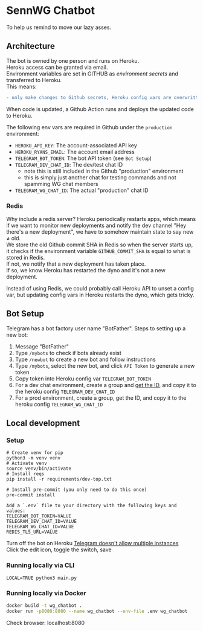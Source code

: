 # SennWG Chatbot

To help us remind to move our lazy asses.

## Architecture
The bot is owned by one person and runs on Heroku.  
Heroku access can be granted via email.  
Environment variables are set in GITHUB as *environment secrets* and transferred to Heroku.   
This means:
```diff
- only make changes to Github secrets, Heroku config vars are overwritten on commit!
```

When code is updated, a Github Action runs and deploys the updated code to Heroku.

The following env vars are required in Github under the `production` environment:
- `HEROKU_API_KEY`: The account-associated API key
- `HEROKU_RYANS_EMAIL`: The account email address
- `TELEGRAM_BOT_TOKEN`: The bot API token (see `Bot Setup`)
- `TELEGRAM_DEV_CHAT_ID`: The dev/test chat ID
  - note this is still included in the Github "production" environment
  - this is simply just another chat for testing commands and not spamming WG chat members
- `TELEGRAM_WG_CHAT_ID`: The actual "production" chat ID

### Redis
Why include a redis server? Heroku periodically restarts apps, which means if we want to monitor new deployments and notify the dev channel "Hey there's a new deployment", we have to somehow maintain state to say new ≠ old.  
We store the old Github commit SHA in Redis so when the server starts up, it checks if the environment variable `GITHUB_COMMIT_SHA` is equal to what is stored in Redis.  
If not, we notify that a new deployment has taken place.  
If so, we know Heroku has restarted the dyno and it's not a new deployment.

Instead of using Redis, we could probably call Heroku API to unset a config var, but updating config vars in Heroku restarts the dyno, which gets tricky.


## Bot Setup
Telegram has a bot factory user name "BotFather". Steps to setting up a new bot:
1. Message "BotFather"
2. Type `/mybots` to check if bots already exist
3. Type `/newbot` to create a new bot and follow instructions
4. Type `/mybots`, select the new bot, and click `API Token` to generate a new token
5. Copy token into Heroku config var `TELEGRAM_BOT_TOKEN`
6. For a dev chat environment, create a group and [get the ID](https://stackoverflow.com/questions/32423837/telegram-bot-how-to-get-a-group-chat-id_), and copy it to the heroku config `TELEGRAM_DEV_CHAT_ID`
7. For a prod environment, create a group, get the ID, and copy it to the heroku config `TELEGRAM_WG_CHAT_ID`

## Local development

### Setup
```
# Create venv for pip
python3 -m venv venv
# Activate venv
source venv/bin/activate
# Install reqs
pip install -r requirements/dev-top.txt

# Install pre-commit (you only need to do this once)
pre-commit install

Add a `.env` file to your directory with the following keys and values:
TELEGRAM_BOT_TOKEN=VALUE
TELEGRAM_DEV_CHAT_ID=VALUE
TELEGRAM_WG_CHAT_ID=VALUE
REDIS_TLS_URL=VALUE
```

Turn off the bot on Heroku [Telegram doesn't allow multiple instances](https://dashboard.heroku.com/apps/heroku-wg-chatbot/resources)  
Click the edit icon, toggle the switch, save

### Running locally via CLI
```
LOCAL=TRUE python3 main.py
```

### Running locally via Docker
```bash
docker build -t wg_chatbot .
docker run -p8080:8080 --name wg_chatbot --env-file .env wg_chatbot
```
Check browser: localhost:8080
